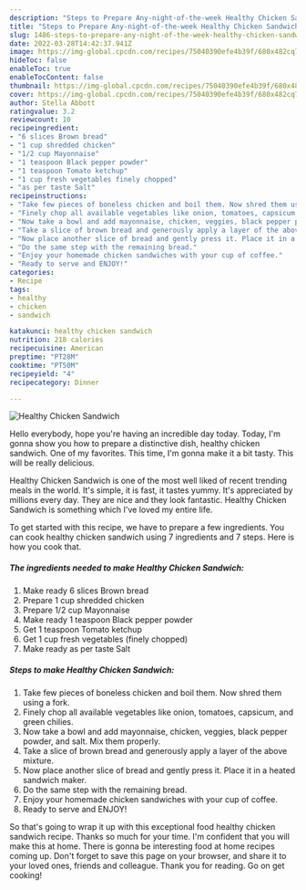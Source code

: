 ```yaml
---
description: "Steps to Prepare Any-night-of-the-week Healthy Chicken Sandwich"
title: "Steps to Prepare Any-night-of-the-week Healthy Chicken Sandwich"
slug: 1486-steps-to-prepare-any-night-of-the-week-healthy-chicken-sandwich
date: 2022-03-28T14:42:37.941Z
image: https://img-global.cpcdn.com/recipes/75040390efe4b39f/680x482cq70/healthy-chicken-sandwich-recipe-main-photo.jpg
hideToc: false
enableToc: true
enableTocContent: false
thumbnail: https://img-global.cpcdn.com/recipes/75040390efe4b39f/680x482cq70/healthy-chicken-sandwich-recipe-main-photo.jpg
cover: https://img-global.cpcdn.com/recipes/75040390efe4b39f/680x482cq70/healthy-chicken-sandwich-recipe-main-photo.jpg
author: Stella Abbott
ratingvalue: 3.2
reviewcount: 10
recipeingredient:
- "6 slices Brown bread"
- "1 cup shredded chicken"
- "1/2 cup Mayonnaise"
- "1 teaspoon Black pepper powder"
- "1 teaspoon Tomato ketchup"
- "1 cup fresh vegetables finely chopped"
- "as per taste Salt"
recipeinstructions:
- "Take few pieces of boneless chicken and boil them. Now shred them using a fork."
- "Finely chop all available vegetables like onion, tomatoes, capsicum, and green chilies."
- "Now take a bowl and add mayonnaise, chicken, veggies, black pepper powder, and salt. Mix them properly."
- "Take a slice of brown bread and generously apply a layer of the above mixture."
- "Now place another slice of bread and gently press it. Place it in a heated sandwich maker."
- "Do the same step with the remaining bread."
- "Enjoy your homemade chicken sandwiches with your cup of coffee."
- "Ready to serve and ENJOY!"
categories:
- Recipe
tags:
- healthy
- chicken
- sandwich

katakunci: healthy chicken sandwich 
nutrition: 218 calories
recipecuisine: American
preptime: "PT28M"
cooktime: "PT50M"
recipeyield: "4"
recipecategory: Dinner

---
```



![Healthy Chicken Sandwich](https://img-global.cpcdn.com/recipes/75040390efe4b39f/680x482cq70/healthy-chicken-sandwich-recipe-main-photo.jpg)

Hello everybody, hope you're having an incredible day today. Today, I'm gonna show you how to prepare a distinctive dish, healthy chicken sandwich. One of my favorites. This time, I'm gonna make it a bit tasty. This will be really delicious.



Healthy Chicken Sandwich is one of the most well liked of recent trending meals in the world. It's simple, it is fast, it tastes yummy. It's appreciated by millions every day. They are nice and they look fantastic. Healthy Chicken Sandwich is something which I've loved my entire life.


To get started with this recipe, we have to prepare a few ingredients. You can cook healthy chicken sandwich using 7 ingredients and 7 steps. Here is how you cook that.

<!--inarticleads1-->

##### The ingredients needed to make Healthy Chicken Sandwich:

1. Make ready 6 slices Brown bread
1. Prepare 1 cup shredded chicken
1. Prepare 1/2 cup Mayonnaise
1. Make ready 1 teaspoon Black pepper powder
1. Get 1 teaspoon Tomato ketchup
1. Get 1 cup fresh vegetables (finely chopped)
1. Make ready as per taste Salt




<!--inarticleads2-->

##### Steps to make Healthy Chicken Sandwich:

1. Take few pieces of boneless chicken and boil them. Now shred them using a fork.
1. Finely chop all available vegetables like onion, tomatoes, capsicum, and green chilies.
1. Now take a bowl and add mayonnaise, chicken, veggies, black pepper powder, and salt. Mix them properly.
1. Take a slice of brown bread and generously apply a layer of the above mixture.
1. Now place another slice of bread and gently press it. Place it in a heated sandwich maker.
1. Do the same step with the remaining bread.
1. Enjoy your homemade chicken sandwiches with your cup of coffee.
1. Ready to serve and ENJOY!



So that's going to wrap it up with this exceptional food healthy chicken sandwich recipe. Thanks so much for your time. I'm confident that you will make this at home. There is gonna be interesting food at home recipes coming up. Don't forget to save this page on your browser, and share it to your loved ones, friends and colleague. Thank you for reading. Go on get cooking!
